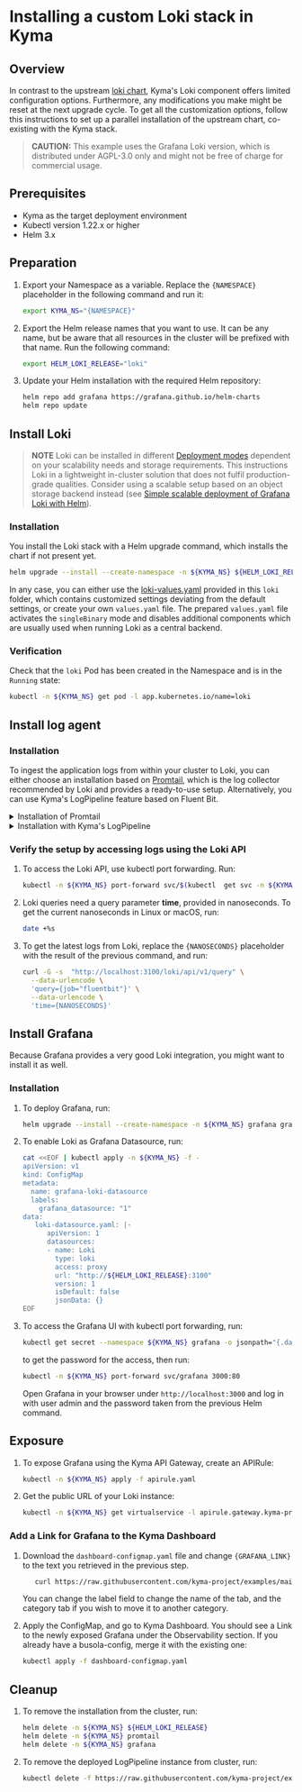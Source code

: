 # Installing a custom Loki stack in Kyma

## Overview

In contrast to the upstream [loki chart](https://github.com/grafana/loki/tree/main/production/helm/loki), Kyma's Loki component offers limited configuration options. Furthermore, any modifications you make might be reset at the next upgrade cycle.
To get all the customization options, follow this instructions to set up a parallel installation of the upstream chart, co-existing with the Kyma stack.

>**CAUTION:** This example uses the Grafana Loki version, which is distributed under AGPL-3.0 only and might not be free of charge for commercial usage.

## Prerequisites

- Kyma as the target deployment environment
- Kubectl version 1.22.x or higher
- Helm 3.x


## Preparation

1. Export your Namespace as a variable. Replace the `{NAMESPACE}` placeholder in the following command and run it:

    ```bash
    export KYMA_NS="{NAMESPACE}"
    ```

2. Export the Helm release names that you want to use. It can be any name, but be aware that all resources in the cluster will be prefixed with that name. Run the following command:

    ```bash
    export HELM_LOKI_RELEASE="loki"
    ```

3. Update your Helm installation with the required Helm repository:

    ```bash
    helm repo add grafana https://grafana.github.io/helm-charts
    helm repo update
    ```

## Install Loki

>**NOTE** Loki can be installed in different [Deployment modes](https://grafana.com/docs/loki/latest/fundamentals/architecture/deployment-modes/) dependent on your scalability needs and storage requirements. This instructions Loki in a lightweight in-cluster solution that does not fulfil production-grade qualities. Consider using a scalable setup based on an object storage backend instead (see [Simple scalable deployment of Grafana Loki with Helm](https://grafana.com/docs/loki/latest/installation/helm/install-scalable/)).

### Installation

You install the Loki stack with a Helm upgrade command, which installs the chart if not present yet.

```bash
helm upgrade --install --create-namespace -n ${KYMA_NS} ${HELM_LOKI_RELEASE} grafana/loki -f https://raw.githubusercontent.com/kyma-project/examples/main/loki/loki-values.yaml
```

In any case, you can either use the [loki-values.yaml](./loki-values.yaml) provided in this `loki` folder, which contains customized settings deviating from the default settings, or create your own `values.yaml` file. The prepared `values.yaml` file activates the `singleBinary` mode and disables additional components which are usually used when running Loki as a central backend. 

### Verification

Check that the `loki` Pod has been created in the Namespace and is in the `Running` state:

```bash
kubectl -n ${KYMA_NS} get pod -l app.kubernetes.io/name=loki
```
## Install log agent

### Installation

To ingest the application logs from within your cluster to Loki, you can either choose an installation based on [Promtail](https://grafana.com/docs/loki/latest/clients/promtail/), which is the log collector recommended by Loki and provides a ready-to-use setup. Alternatively, you can use Kyma's LogPipeline feature based on Fluent Bit.

<div tabs name="default-settings" group="configuration">
  <details>
  <summary label="promtail-installation">
  Installation of Promtail
  </summary>

To install Promtail pointing it to the previously installed Loki instance, run:

```bash
helm upgrade --install --create-namespace -n ${KYMA_NS} promtail grafana/promtail -f https://raw.githubusercontent.com/kyma-project/examples/main/loki/promtail-values.yaml --set "config.clients[0].url=https://${HELM_LOKI_RELEASE}.${KYMA_NS}.svc.cluster.local:3100/loki/api/v1/push" 
```
  </details>
  <details>
  <summary label="fluent-bit-installation">
  Installation with Kyma's LogPipeline
  </summary>

>**CAUTION:** This setup uses an unsupported output plugin for the LogPipline. Support for this might be removed in future.

1. Apply the LogPipeline:

   ```bash
   cat <<EOF | kubectl apply -f -
   apiVersion: telemetry.kyma-project.io/v1alpha1
   kind: LogPipeline
   metadata:
     name: custom-loki
   spec:
      input:
         application:
            namespaces:
              system: true
      output:
         custom: |
            name   loki
            host   ${HELM_LOKI_RELEASE}-headless.${KYMA_NS}.svc.cluster.local
            port   3100
            auto_kubernetes_labels off
            labels job=fluentbit, container=\$kubernetes['container_name'], namespace=\$kubernetes['namespace_name'], pod=\$kubernetes['pod_name'], node=\$kubernetes['host'], app=\$kubernetes['labels']['app'],app=\$kubernetes['labels']['app.kubernetes.io/name']
   EOF
   ```

When the status of the applied LogPipeline resource turns into `Running`, the underlying Fluent Bit is reconfigured and log shipment to your Loki instance is active.

>**NOTE:** The used output plugin configuration uses a static label map to assign labels of a Pod to Loki log streams. Activating the `     auto_kubernetes_labels` feature for using all labels of a Pod is not recommended performance-wise. Follow [Loki's labelling best practices](https://grafana.com/docs/loki/latest/best-practices/) for a tailor-made setup that fits your workload configuration.

  </details>
</div>

### Verify the setup by accessing logs using the Loki API

1. To access the Loki API, use kubectl port forwarding. Run:

   ```bash
   kubectl -n ${KYMA_NS} port-forward svc/$(kubectl  get svc -n ${KYMA_NS} -l app.kubernetes.io/name=loki -ojsonpath='{.items[0].metadata.name}') 3100
   ```

1. Loki queries need a query parameter **time**, provided in nanoseconds. To get the current nanoseconds in Linux or macOS, run:

   ```bash
   date +%s
   ```

1. To get the latest logs from Loki, replace the `{NANOSECONDS}` placeholder with the result of the previous command, and run:

   ```bash
   curl -G -s  "http://localhost:3100/loki/api/v1/query" \
     --data-urlencode \
     'query={job="fluentbit"}' \
     --data-urlencode \
     'time={NANOSECONDS}'
   ```

## Install Grafana

Because Grafana provides a very good Loki integration, you might want to install it as well.

### Installation

1. To deploy Grafana, run:

   ```bash
   helm upgrade --install --create-namespace -n ${KYMA_NS} grafana grafana/grafana -f https://raw.githubusercontent.com/kyma-project/examples/main/loki/grafana-values.yaml
   ```

1. To enable Loki as Grafana Datasource, run:
   ```bash
   cat <<EOF | kubectl apply -n ${KYMA_NS} -f -
   apiVersion: v1
   kind: ConfigMap
   metadata:
     name: grafana-loki-datasource
     labels:
       grafana_datasource: "1"
   data:
      loki-datasource.yaml: |-
         apiVersion: 1
         datasources:
         - name: Loki
           type: loki
           access: proxy
           url: "http://${HELM_LOKI_RELEASE}:3100"
           version: 1
           isDefault: false
           jsonData: {}
   EOF
   ```

1. To access the Grafana UI with kubectl port forwarding, run:

   ```bash
   kubectl get secret --namespace ${KYMA_NS} grafana -o jsonpath="{.data.admin-password}" | base64 --decode ; echo
   ```

   to get the password for the access, then run:
   ```bash
   kubectl -n ${KYMA_NS} port-forward svc/grafana 3000:80
   ```
   
   Open Grafana in your browser under `http://localhost:3000` and log in with user admin and the password taken from the previous Helm command.
  
## Exposure
1. To expose Grafana using the Kyma API Gateway, create an APIRule:
   ```bash
   kubectl -n ${KYMA_NS} apply -f apirule.yaml 
   ```
1. Get the public URL of your Loki instance:
   ```bash
   kubectl -n ${KYMA_NS} get virtualservice -l apirule.gateway.kyma-project.io/v1beta1=grafana.${KYMA_NS} -ojsonpath='{.items[*].spec.hosts[*]}'
   ```

### Add a Link for Grafana to the Kyma Dashboard
1. Download the `dashboard-configmap.yaml` file and change `{GRAFANA_LINK}` to the text you retrieved in the previous step.
   ```bash
      curl https://raw.githubusercontent.com/kyma-project/examples/main/loki/dashboard-configmap.yaml -o dashboard-configmap.yaml
   ```
   You can change the label field to change the name of the tab, and the category tab if you wish to move it to another category.

1. Apply the ConfigMap, and go to Kyma Dashboard. You should see a Link to the newly exposed Grafana under the Observability section. If you already have a busola-config, merge it with the existing one:
   ```bash
   kubectl apply -f dashboard-configmap.yaml 
   ```
   
## Cleanup

1. To remove the installation from the cluster, run:

   ```bash
   helm delete -n ${KYMA_NS} ${HELM_LOKI_RELEASE}
   helm delete -n ${KYMA_NS} promtail
   helm delete -n ${KYMA_NS} grafana
   ```

2. To remove the deployed LogPipeline instance from cluster, run:

   ```bash
   kubectl delete -f https://raw.githubusercontent.com/kyma-project/examples/main/loki/logpipeline-custom.yaml
   ```
